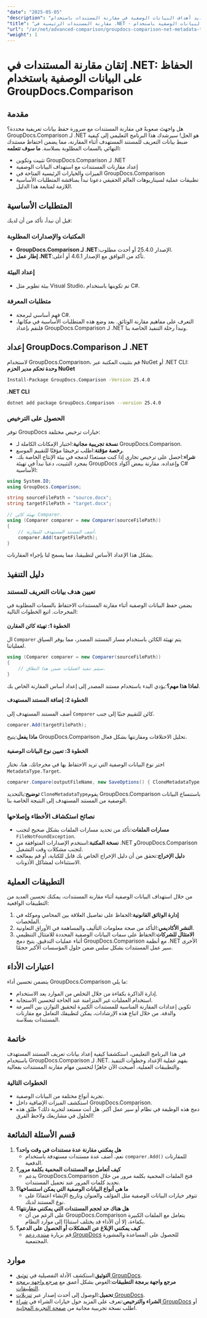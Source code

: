 ```yaml
---
"date": "2025-05-05"
"description": "تعرّف على كيفية تحديد أهداف البيانات الوصفية في مقارنة المستندات باستخدام GroupDocs.Comparison لـ .NET. طوّر مهاراتك في إدارة المستندات وضمن حفظًا دقيقًا للبيانات الوصفية."
"title": "مقارنة المستندات الرئيسية في .NET - الحفاظ على البيانات الوصفية باستخدام GroupDocs.Comparison"
"url": "/ar/net/advanced-comparison/groupdocs-comparison-net-metadata-target/"
"weight": 1
---
```


# إتقان مقارنة المستندات في .NET: الحفاظ على البيانات الوصفية باستخدام GroupDocs.Comparison
## مقدمة
هل واجهتَ صعوبةً في مقارنة المستندات مع ضرورة حفظ بيانات تعريفية محددة؟ GroupDocs.Comparison لـ .NET هو الحل! سيرشدك هذا البرنامج التعليمي إلى كيفية ضبط بيانات التعريف للمستند المستهدف أثناء المقارنة، مما يضمن احتفاظ مستندك النهائي بالسمات المطلوبة بسلاسة.
**ما سوف تتعلمه:**
- تثبيت وتكوين GroupDocs.Comparison لـ .NET
- إعداد مقارنات المستندات مع استهداف البيانات الوصفية
- الميزات والخيارات الرئيسية المتاحة في GroupDocs.Comparison
- تطبيقات عملية لسيناريوهات العالم الحقيقي
دعونا نبدأ بمناقشة المتطلبات الأساسية اللازمة لمتابعة هذا الدليل.
## المتطلبات الأساسية
قبل أن نبدأ، تأكد من أن لديك:
### المكتبات والإصدارات المطلوبة
- **GroupDocs.Comparison لـ .NET**:الإصدار 25.4.0 أو أحدث مطلوب.
- **إطار عمل .NET**:تأكد من التوافق مع الإصدار 4.6.1 أو أعلى.
### إعداد البيئة
- بيئة تطوير مثل Visual Studio، تم تكوينها باستخدام C#.
### متطلبات المعرفة
- فهم أساسي لبرمجة C#.
- التعرف على مفاهيم مقارنة الوثائق.
بعد وضع هذه المتطلبات الأساسية في مكانها، فلنقم بإعداد GroupDocs.Comparison لـ .NET ونبدأ رحلة التنفيذ الخاصة بنا.
## إعداد GroupDocs.Comparison لـ .NET
لاستخدام GroupDocs.Comparison، قم بتثبيت المكتبة عبر NuGet أو .NET CLI:
**وحدة تحكم مدير الحزم NuGet**
```bash
Install-Package GroupDocs.Comparison -Version 25.4.0
```
**.NET CLI**
```bash
dotnet add package GroupDocs.Comparison --version 25.4.0
```
### الحصول على الترخيص
توفر GroupDocs خيارات ترخيص مختلفة:
- **نسخة تجريبية مجانية**:اختبار الإمكانات الكاملة لـ GroupDocs.Comparison.
- **رخصة مؤقتة**:اطلب ترخيصًا مؤقتًا للتقييم الموسع.
- **شراء**:احصل على ترخيص تجاري إذا كنت مستعدًا لدمجه في بيئة الإنتاج الخاصة بك.
بمجرد التثبيت، دعنا نبدأ في تهيئة GroupDocs وإعداده. مقارنة ببعض أكواد C# الأساسية:
```csharp
using System.IO;
using GroupDocs.Comparison;

string sourceFilePath = "source.docx";
string targetFilePath = "target.docx";

// تهيئة كائن Comparer.
using (Comparer comparer = new Comparer(sourceFilePath))
{
    // أضف المستند المستهدف للمقارنة.
    comparer.Add(targetFilePath);
}
```
يشكل هذا الإعداد الأساس لتطبيقنا، مما يسمح لنا بإجراء المقارنات.
## دليل التنفيذ
### تعيين هدف بيانات التعريف للمستند
يضمن حفظ البيانات الوصفية أثناء مقارنة المستندات الاحتفاظ بالسمات المطلوبة في المخرجات. اتبع الخطوات التالية:
#### الخطوة 1: تهيئة كائن المقارن
ال `Comparer` يتم تهيئة الكائن باستخدام مسار المستند المصدر، مما يوفر السياق لعملياتنا.
```csharp
using (Comparer comparer = new Comparer(sourceFilePath))
{
    // سيتم تنفيذ العمليات ضمن هذا النطاق.
}
```
**لماذا هذا مهم؟**:يؤدي البدء باستخدام مستند المصدر إلى إعداد أساس المقارنة الخاص بك.
#### الخطوة 2: إضافة المستند المستهدف
أضف المستند المستهدف إلى `Comparer` كائن للتقييم جنبًا إلى جنب.
```csharp
comparer.Add(targetFilePath);
```
**ماذا يفعل**:يتيح GroupDocs.Comparison تحليل الاختلافات ومقارنتها بشكل فعال.
#### الخطوة 3: تعيين نوع البيانات الوصفية
اختر نوع البيانات الوصفية التي تريد الاحتفاظ بها في مخرجاتك. هنا، نختار `MetadataType.Target`.
```csharp
comparer.Compare(outputFileName, new SaveOptions() { CloneMetadataType = MetadataType.Target });
```
**توضيح**:بالتحديد `CloneMetadataType`يقوم GroupDocs.Comparison باستنساخ البيانات الوصفية من المستند المستهدف إلى النتيجة الخاصة بنا.
### نصائح استكشاف الأخطاء وإصلاحها
- **مسارات الملفات**:تأكد من تحديد مسارات الملفات بشكل صحيح لتجنب `FileNotFoundException`.
- **نسخة المكتبة**:استخدم الإصدارات المتوافقة من .NET وGroupDocs.Comparison لتجنب مشكلات وقت التشغيل.
- **دليل الإخراج**:تحقق من أن دليل الإخراج الخاص بك قابل للكتابة، أو قم بمعالجة الاستثناءات لمشاكل الأذونات.
## التطبيقات العملية
من خلال استهداف البيانات الوصفية أثناء مقارنة المستندات، يمكنك تحسين العديد من التطبيقات الواقعية:
1. **إدارة الوثائق القانونية**:الحفاظ على تفاصيل العلاقة بين المحامي وموكله في الملخصات.
2. **النشر الأكاديمي**:التأكد من صحة معلومات التأليف والمساهمة في الأوراق التعاونية.
3. **الامتثال للشركات**:الحفاظ على سمات البيانات الوصفية المحددة للامتثال التنظيمي أثناء عمليات التدقيق.
يتيح دمج GroupDocs.Comparison مع أنظمة .NET الأخرى سير عمل المستندات بشكل سلس ضمن حلول المؤسسات الأكبر حجمًا.
## اعتبارات الأداء
يتضمن تحسين أداء GroupDocs.Comparison ما يلي:
- إدارة الذاكرة بكفاءة من خلال التخلص من الموارد بعد الاستخدام.
- استخدام العمليات غير المتزامنة عند الحاجة لتحسين الاستجابة.
- تكوين إعدادات المقارنة المناسبة للمستندات الكبيرة لتحقيق التوازن بين السرعة والدقة.
من خلال اتباع هذه الإرشادات، يمكن لتطبيقك التعامل مع مقارنات المستندات بسلاسة.
## خاتمة
في هذا البرنامج التعليمي، استكشفنا كيفية إعداد بيانات تعريف المستند المستهدف باستخدام GroupDocs.Comparison لـ .NET. بفهم عملية الإعداد وخطوات التنفيذ والتطبيقات العملية، أصبحت الآن جاهزًا لتحسين مهام مقارنة المستندات بفعالية.
### الخطوات التالية
- تجربة أنواع مختلفة من البيانات الوصفية.
- استكشف الميزات الإضافية داخل GroupDocs.Comparison.
- دمج هذه الوظيفة في نظام أو سير عمل أكبر.
هل أنت مستعد لتجربة ذلك؟ طبّق هذه الحلول في مشاريعك ولاحظ الفرق!
## قسم الأسئلة الشائعة
1. **هل يمكنني مقارنة عدة مستندات في وقت واحد؟**
   - نعم، أضف عدة مستندات مستهدفة باستخدام `comparer.Add()` للمقارنات الدفعية.
2. **كيف أتعامل مع المستندات المحمية بكلمة مرور؟**
   - يدعم GroupDocs.Comparison فتح الملفات المحمية بكلمة مرور من خلال تحديد كلمات المرور عند تحميل المستندات.
3. **ما هي أنواع البيانات الوصفية التي يمكن استنساخها؟**
   - تتوفر خيارات البيانات الوصفية مثل المؤلف والعنوان وتاريخ الإنشاء اعتمادًا على نوع المستند لديك.
4. **هل هناك حد لحجم المستندات التي يمكنني مقارنتها؟**
   - على الرغم من أن GroupDocs.Comparison يتعامل مع الملفات الكبيرة بكفاءة، إلا أن الأداء قد يختلف استنادًا إلى موارد النظام.
5. **كيف يمكنني الإبلاغ عن المشكلات أو الحصول على الدعم؟**
   - قم بزيارة [منتدى دعم GroupDocs](https://forum.groupdocs.com/c/comparison) للحصول على المساعدة والمشورة المجتمعية.
## موارد
- **التوثيق**:استكشف الأدلة التفصيلية في [توثيق GroupDocs](https://docs.groupdocs.com/comparison/net/).
- **مرجع واجهة برمجة التطبيقات**:الغوص بشكل أعمق مع [مرجع واجهة برمجة التطبيقات](https://reference.groupdocs.com/comparison/net/).
- **تحميل**:الوصول إلى أحدث إصدار عبر [تنزيلات GroupDocs](https://releases.groupdocs.com/comparison/net/).
- **الشراء والترخيص**:تعرف على المزيد حول خيارات الشراء في [شراء GroupDocs](https://purchase.groupdocs.com/buy) أو اطلب نسخة تجريبية مجانية من [صفحة التجربة المجانية](https://releases.groupdocs.com/comparison/net/).